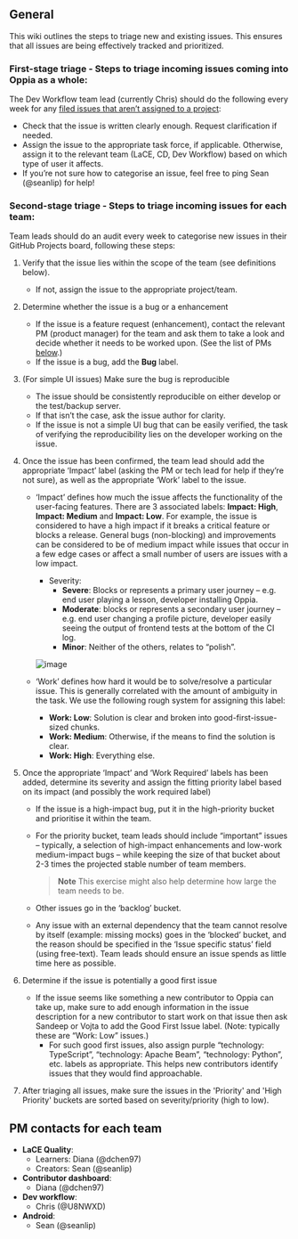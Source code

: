 ## General
This wiki outlines the steps to triage new and existing issues. This ensures that all issues are being effectively tracked and prioritized.

###  First-stage triage - Steps to triage incoming issues coming into Oppia as a whole:
The Dev Workflow team lead (currently Chris) should do the following every week for any [filed issues that aren’t assigned to a project](https://github.com/oppia/oppia/issues?q=is%3Aissue+is%3Aopen+no%3Aproject):

- Check that the issue is written clearly enough. Request clarification if needed.
- Assign the issue to the appropriate task force, if applicable. Otherwise, assign it to the relevant team (LaCE, CD, Dev Workflow) based on which type of user it affects.
- If you’re not sure how to categorise an issue, feel free to ping Sean (@seanlip) for help!

### Second-stage triage - Steps to triage incoming issues for each team:
Team leads should do an audit every week to categorise new issues in their GitHub Projects board, following these steps:

1. Verify that the issue lies within the scope of the team (see definitions below).
    - If not, assign the issue to the appropriate project/team.
2. Determine whether the issue is a bug or a enhancement
    - If the issue is a feature request (enhancement), contact the relevant PM (product manager) for the team and ask them to take a look and decide whether it needs to be worked upon. (See the list of PMs [below](#pm-contacts-for-each-team).)
    - If the issue is a bug, add the **Bug** label.
3. (For simple UI issues) Make sure the bug is reproducible
    - The issue should be consistently reproducible on either develop or the test/backup server.
    - If that isn’t the case, ask the issue author for clarity.
    - If the issue is not a simple UI bug that can be easily verified, the task of verifying the reproducibility lies on the developer working on the issue.
4. Once the issue has been confirmed, the team lead should add the  appropriate ‘Impact’ label (asking the PM or tech lead for help if they’re not sure), as well as the appropriate ‘Work’ label to the issue.
    - ‘Impact’ defines how much the issue affects the functionality of the user-facing features. There are 3 associated labels: **Impact: High**, **Impact: Medium** and **Impact: Low**. For example, the issue is considered to have a high impact if it breaks a critical feature or blocks a release. General bugs (non-blocking) and improvements can be considered to be of medium impact while issues that occur in a few edge cases or affect a small number of users are issues with a low impact.

        - Severity:
            - **Severe**: Blocks or represents a primary user journey – e.g. end user playing a lesson, developer installing Oppia.
            - **Moderate**: blocks or represents a secondary user journey – e.g. end user changing a profile picture, developer easily seeing the output of frontend tests at the bottom of the CI log.
            - **Minor**: Neither of the others, relates to “polish”.

        ![image](https://user-images.githubusercontent.com/73544247/202834180-e26198bb-bc54-4fc9-9471-9348b439e5a2.png)

    - ‘Work’ defines how hard it would be to solve/resolve a particular issue. This is generally correlated with the amount of ambiguity in the task. We use the following rough system for assigning this label:
        - **Work: Low**: Solution is clear and broken into good-first-issue-sized chunks.
        - **Work: Medium**: Otherwise, if the means to find the solution is clear.
        - **Work: High**: Everything else.

5. Once the appropriate ‘Impact’ and ‘Work Required’ labels has been added, determine its severity and assign the fitting priority label based on its impact (and possibly the work required label)
    - If the issue is a high-impact bug, put it in the high-priority bucket and prioritise it within the team.
    - For the priority bucket, team leads should include “important” issues – typically, a selection of high-impact enhancements and low-work medium-impact bugs – while keeping the size of that bucket about 2-3 times the projected stable number of team members.
      > **Note**
      > This exercise might also help determine how large the team needs to be.

    - Other issues go in the ‘backlog’ bucket.
    - Any issue with an external dependency that the team cannot resolve by itself (example: missing mocks) goes in the ‘blocked’ bucket, and the reason should be specified in the ‘Issue specific status’ field (using free-text). Team leads should ensure an issue spends as little time here as possible.

6. Determine if the issue is potentially a good first issue
    - If the issue seems like something a new contributor to Oppia can take up, make sure to add enough information in the issue description for a new contributor to start work on that issue then ask Sandeep or Vojta to add the Good First Issue label. (Note: typically these are “Work: Low” issues.)
        - For such good first issues, also assign purple “technology: TypeScript”, “technology: Apache Beam”, “technology: Python”, etc. labels as appropriate. This helps new contributors identify issues that they would find approachable.

7. After triaging all issues, make sure the issues in the 'Priority' and 'High Priority' buckets are sorted based on severity/priority (high to low).


## PM contacts for each team
- **LaCE Quality**:
    - Learners: Diana (@dchen97)
    - Creators: Sean (@seanlip)
- **Contributor dashboard**:
    - Diana (@dchen97)
- **Dev workflow**:
    - Chris (@U8NWXD)
- **Android**:
    - Sean (@seanlip)

